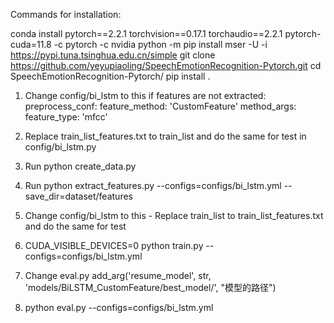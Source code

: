 Commands for installation:  

conda install pytorch==2.2.1 torchvision==0.17.1 torchaudio==2.2.1 pytorch-cuda=11.8 -c pytorch -c nvidia
python -m pip install mser -U -i https://pypi.tuna.tsinghua.edu.cn/simple
git clone https://github.com/yeyupiaoling/SpeechEmotionRecognition-Pytorch.git
cd SpeechEmotionRecognition-Pytorch/
pip install .


1. Change config/bi_lstm to this if features are not extracted: 
preprocess_conf:
  feature_method: 'CustomFeature'
  method_args:
    feature_type: 'mfcc'

2. Replace train_list_features.txt to train_list and do the same for test in config/bi_lstm.py

3. Run python create_data.py

4. Run python extract_features.py --configs=configs/bi_lstm.yml --save_dir=dataset/features

5. Change config/bi_lstm to this - Replace train_list to train_list_features.txt and do the same for test

6. CUDA_VISIBLE_DEVICES=0 python train.py --configs=configs/bi_lstm.yml

7. Change eval.py 
add_arg('resume_model',     str,   'models/BiLSTM_CustomFeature/best_model/',  "模型的路径")


8. python eval.py --configs=configs/bi_lstm.yml
